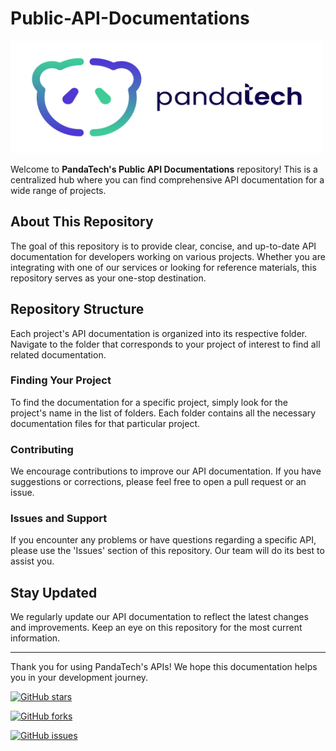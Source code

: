 # Public-API-Documentations

<img src="https://github.com/PandaTechAM/Public-API-Documentations/blob/1451acefb82b99863729a3b2a0cba780fd777c0a/assets/pandatech_horisontal.png" alt="Logo" width="500" height="180"/>

Welcome to **PandaTech's Public API Documentations** repository! This is a centralized hub where you can find comprehensive API documentation for a wide range of projects.

## About This Repository

The goal of this repository is to provide clear, concise, and up-to-date API documentation for developers working on various projects. Whether you are integrating with one of our services or looking for reference materials, this repository serves as your one-stop destination.

## Repository Structure

Each project's API documentation is organized into its respective folder. Navigate to the folder that corresponds to your project of interest to find all related documentation.

### Finding Your Project

To find the documentation for a specific project, simply look for the project's name in the list of folders. Each folder contains all the necessary documentation files for that particular project.

### Contributing

We encourage contributions to improve our API documentation. If you have suggestions or corrections, please feel free to open a pull request or an issue.

### Issues and Support

If you encounter any problems or have questions regarding a specific API, please use the 'Issues' section of this repository. Our team will do its best to assist you.

## Stay Updated

We regularly update our API documentation to reflect the latest changes and improvements. Keep an eye on this repository for the most current information.

---

Thank you for using PandaTech's APIs! We hope this documentation helps you in your development journey.

[![GitHub stars](https://img.shields.io/github/stars/pandatech/Public-API-Documentations.svg?style=social&label=Star&maxAge=2592000)](https://GitHub.com/pandatech/Public-API-Documentations/stargazers/)

[![GitHub forks](https://img.shields.io/github/forks/pandatech/Public-API-Documentations.svg?style=social&label=Fork&maxAge=2592000)](https://GitHub.com/pandatech/Public-API-Documentations/network/)

[![GitHub issues](https://img.shields.io/github/issues/pandatech/Public-API-Documentations.svg)](https://GitHub.com/pandatech/Public-API-Documentations/issues/)
